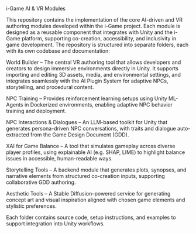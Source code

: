i-Game AI & VR Modules

This repository contains the implementation of the core AI-driven and VR authoring modules developed within the i-Game project. Each module is designed as a reusable component that integrates with Unity and the i-Game platform, supporting co-creation, accessibility, and inclusivity in game development. The repository is structured into separate folders, each with its own codebase and documentation:

World Builder – The central VR authoring tool that allows developers and creators to design immersive environments directly in Unity. It supports importing and editing 3D assets, media, and environmental settings, and integrates seamlessly with the AI Plugin System for adaptive NPCs, storytelling, and procedural content.

NPC Training – Provides reinforcement learning setups using Unity ML-Agents in Dockerized environments, enabling adaptive NPC behavior training and deployment.

NPC Interactions & Dialogues – An LLM-based toolkit for Unity that generates persona-driven NPC conversations, with traits and dialogue auto-extracted from the Game Design Document (GDD).

XAI for Game Balance – A tool that simulates gameplay across diverse player profiles, using explainable AI (e.g. SHAP, LIME) to highlight balance issues in accessible, human-readable ways.

Storytelling Tools – A backend module that generates plots, synopses, and narrative elements from structured co-creation inputs, supporting collaborative GDD authoring.

Aesthetic Tools – A Stable Diffusion–powered service for generating concept art and visual inspiration aligned with chosen game elements and stylistic preferences.

Each folder contains source code, setup instructions, and examples to support integration into Unity workflows.